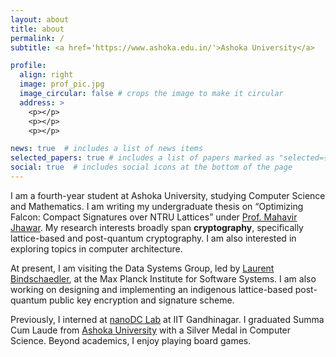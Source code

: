 ```yaml
---
layout: about
title: about
permalink: /
subtitle: <a href='https://www.ashoka.edu.in/'>Ashoka University</a>

profile:
  align: right
  image: prof_pic.jpg
  image_circular: false # crops the image to make it circular
  address: >
    <p></p>
    <p></p>
    <p></p>

news: true  # includes a list of news items
selected_papers: true # includes a list of papers marked as "selected={true}"
social: true  # includes social icons at the bottom of the page
---
```


I am a fourth-year student at Ashoka University, studying Computer Science and Mathematics. I am writing my undergraduate thesis on “Optimizing Falcon: Compact Signatures over NTRU Lattices” under [Prof. Mahavir Jhawar](https://sites.google.com/site/homeofmahavir/Home). My research interests broadly span <b>cryptography</b>, specifically lattice-based and post-quantum cryptography. I am also interested in exploring topics in computer architecture.

At present, I am visiting the Data Systems Group, led by [Laurent Bindschaedler](https://binds.ch/), at the Max Planck Institute for Software Systems. I am also working on designing and implementing an indigenous lattice-based post-quantum public key encryption and signature scheme.

Previously, I interned at [nanoDC Lab](https://www.linkedin.com/company/nanodc-lab/about/) at IIT Gandhinagar. I graduated Summa Cum Laude from [Ashoka University](https://www.ashoka.edu.in/) with a Silver Medal in Computer Science. Beyond academics, I enjoy playing board games.
